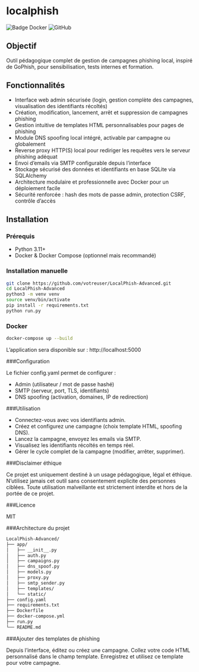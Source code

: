 # localphish

![Badge Docker](https://img.shields.io/docker/image-size/library/python/latest)
![GitHub](https://img.shields.io/github/license/erwann-dms/Localphish)

## Objectif
Outil pédagogique complet de gestion de campagnes phishing local, inspiré de GoPhish, pour sensibilisation, tests internes et formation.

## Fonctionnalités
- Interface web admin sécurisée (login, gestion complète des campagnes, visualisation des identifiants récoltés)
- Création, modification, lancement, arrêt et suppression de campagnes phishing
- Gestion intuitive de templates HTML personnalisables pour pages de phishing
- Module DNS spoofing local intégré, activable par campagne ou globalement
- Reverse proxy HTTP(S) local pour rediriger les requêtes vers le serveur phishing adéquat
- Envoi d’emails via SMTP configurable depuis l’interface
- Stockage sécurisé des données et identifiants en base SQLite via SQLAlchemy
- Architecture modulaire et professionnelle avec Docker pour un déploiement facile
- Sécurité renforcée : hash des mots de passe admin, protection CSRF, contrôle d’accès

## Installation

### Prérequis
- Python 3.11+
- Docker & Docker Compose (optionnel mais recommandé)

### Installation manuelle
```bash
git clone https://github.com/votreuser/LocalPhish-Advanced.git
cd LocalPhish-Advanced
python3 -m venv venv
source venv/bin/activate
pip install -r requirements.txt
python run.py
```

### Docker
```bash
docker-compose up --build
```
L’application sera disponible sur : http://localhost:5000

###Configuration

Le fichier config.yaml permet de configurer :

- Admin (utilisateur / mot de passe hashé)
- SMTP (serveur, port, TLS, identifiants)
- DNS spoofing (activation, domaines, IP de redirection)

###Utilisation

- Connectez-vous avec vos identifiants admin.
- Créez et configurez une campagne (choix template HTML, spoofing DNS).
- Lancez la campagne, envoyez les emails via SMTP.
- Visualisez les identifiants récoltés en temps réel.
- Gérer le cycle complet de la campagne (modifier, arrêter, supprimer).

###Disclaimer éthique

Ce projet est uniquement destiné à un usage pédagogique, légal et éthique.
N’utilisez jamais cet outil sans consentement explicite des personnes ciblées.
Toute utilisation malveillante est strictement interdite et hors de la portée de ce projet.

###Licence

MIT

###Architecture du projet
```bash
LocalPhish-Advanced/
├── app/
│   ├── __init__.py
│   ├── auth.py
│   ├── campaigns.py
│   ├── dns_spoof.py
│   ├── models.py
│   ├── proxy.py
│   ├── smtp_sender.py
│   ├── templates/
│   └── static/
├── config.yaml
├── requirements.txt
├── Dockerfile
├── docker-compose.yml
├── run.py
└── README.md
```

###Ajouter des templates de phishing

Depuis l’interface, éditez ou créez une campagne.
Collez votre code HTML personnalisé dans le champ template.
Enregistrez et utilisez ce template pour votre campagne.
